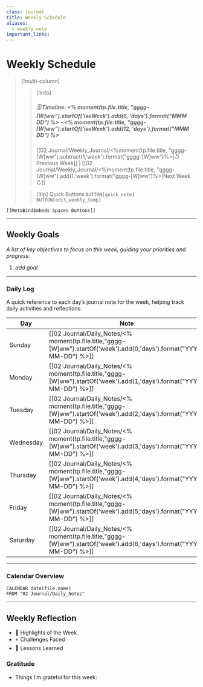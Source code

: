 ```yaml
---
class: journal
title: Weekly Schedule
aliases:
  - weekly note
important_links:
---
```


# Weekly Schedule

> [!multi-column]
> 
>> [!info]
>> ##### 🗓️ Timeline: <% moment(tp.file.title, "gggg-[W]ww").startOf('isoWeek').add(6, 'days').format("MMM DD") %> - <% moment(tp.file.title, "gggg-[W]ww").startOf('isoWeek').add(12, 'days').format("MMM DD") %>
>> [[02 Journal/Weekly_Journal/<%moment(tp.file.title, "gggg-[W]ww").subtract(1,'week').format("gggg-[W]ww")%>|↺ Previous Week]] | [[02 Journal/Weekly_Journal/<%moment(tp.file.title, "gggg-[W]ww").add(1,'week').format("gggg-[W]ww")%>|Next Week ↻]]
>
>> [!tip] Quick Buttons
>> `BUTTON[quick_note]` 
>>  `BUTTON[edit_weekly_temp]` 

 ```meta-bind-embed
 [[MetaBindEmbeds Spaces Buttons]]
 ```

---

## Weekly Goals

_A list of key objectives to focus on this week, guiding your priorities and progress._

1. _add goal_

---

### Daily Log 

A quick reference to each day’s journal note for the week, helping track daily activities and reflections.

| Day       | Note                                                                                                                    |
| --------- | ----------------------------------------------------------------------------------------------------------------------- |
| Sunday    | [[02 Journal/Daily_Notes/<% moment(tp.file.title,"gggg-[W]ww").startOf('week').add(0,'days').format("YYYY-MM-DD") %>]]  |
| Monday    | [[02 Journal/Daily_Notes/<% moment(tp.file.title,"gggg-[W]ww").startOf('week').add(1,'days').format("YYYY-MM-DD") %>]]  |
| Tuesday   | [[02 Journal/Daily_Notes/<% moment(tp.file.title,"gggg-[W]ww").startOf('week').add(2,'days').format("YYYY-MM-DD") %>]]  |
| Wednesday | [[02 Journal/Daily_Notes/<% moment(tp.file.title,"gggg-[W]ww").startOf('week').add(3,'days').format("YYYY-MM-DD") %>]]  |
| Thursday  | [[02 Journal/Daily_Notes/<% moment(tp.file.title,"gggg-[W]ww").startOf('week').add(4,'days').format("YYYY-MM-DD") %>]]  |
| Friday    | [[02 Journal/Daily_Notes/<% moment(tp.file.title,"gggg-[W]ww").startOf('week').add(5,'days').format("YYYY-MM-DD") %>]]  |
| Saturday  | [[02 Journal/Daily_Notes/<% moment(tp.file.title,"gggg-[W]ww").startOf('week').add(6,'days').format("YYYY-MM-DD") %>]]  |

---

### Calendar Overview

```dataview
CALENDAR date(file.name)
FROM "02 Journal/Daily_Notes"
```

---

## Weekly Reflection

- 🌟 Highlights of the Week
- ⚡ Challenges Faced
- 📌 Lessons Learned  

### Gratitude

- Things I’m grateful for this week:  

